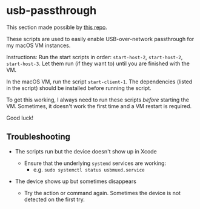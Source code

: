 # usb-passthrough

This section made possible by [this repo](https://github.com/sickcodes/Docker-OSX#usbfluxd-iphone-usb---network-style-passthrough-osx-kvm-docker-osx).

These scripts are used to easily enable USB-over-network passthrough for my macOS VM instances.

Instructions: Run the start scripts in order: `start-host-2`, `start-host-2`, `start-host-3`. Let them run (if they want to) until you are finished with the VM.

In the macOS VM, run the script `start-client-1`. The dependencies (listed in the script) should be installed before running the script.

To get this working, I always need to run these scripts *before* starting the VM. Sometimes, it doesn't work the first time and a VM restart is required.

Good luck!


## Troubleshooting

- The scripts run but the device doesn't show up in Xcode
  - Ensure that the underlying `systemd` services are working:
    - e.g. `sudo systemctl status usbmuxd.service`

- The device shows up but sometimes disappears
  - Try the action or command again. Sometimes the device is not detected on the first try.
